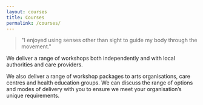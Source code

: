 ```yaml
---
layout: courses
title: Courses
permalink: /courses/
---
```


> "I enjoyed using senses other than sight to guide my body through the movement."

We deliver a range of workshops both independently and with local authorities and care providers.

We also deliver a range of workshop packages to arts organisations, care centres and health education groups. We can discuss the range of options and modes of delivery with you to ensure we meet your organisation’s unique requirements.

<!-- What's the important factors here: the partner, what the activity was, other? Do we need loads of info on the specifics or is this more a page to advertise collaborations? -->
